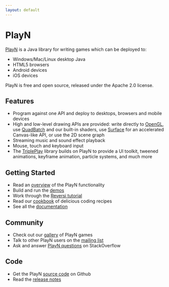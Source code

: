 ```yaml
---
layout: default
---
```


# PlayN

[PlayN] is a Java library for writing games which can be deployed to:

* Windows/Mac/Linux desktop Java
* HTML5 browsers
* Android devices
* iOS devices

PlayN is free and open source, released under the Apache 2.0 license.

## Features

* Program against one API and deploy to desktops, browsers and mobile devices
* High and low-level drawing APIs are provided: write directly to [OpenGL], use [QuadBatch] and our
  built-in shaders, use [Surface] for an accelerated Canvas-like API, or use the 2D scene graph
* Streaming music and sound effect playback
* Mouse, touch and keyboard input
* The [TriplePlay] library builds on PlayN to provide a UI toolkit, tweened animations, keyframe
  animation, particle systems, and much more

## Getting Started

* Read an [overview](docs/overview.html) of the PlayN functionality
* Build and run the [demos](docs/#demos)
* Work through the [Reversi tutorial](docs/tutorial.html)
* Read our [cookbook](cookbook) of delicious coding recipes
* See all the [documentation](docs)

## Community

* Check out our [gallery](gallery) of PlayN games
* Talk to other PlayN users on the [mailing list](http://groups.google.com/group/playn)
* Ask and answer [PlayN questions](http://stackoverflow.com/questions/tagged/playn) on
  StackOverflow

## Code

* Get the PlayN [source code](http://github.com/playn/playn) on Github
* Read the [release notes](docs/release_notes.html)

[PlayN]: http://playn.github.io
[OpenGL]: docs/overview.html#opengl
[QuadBatch]: docs/overview.html#quadbatch
[Surface]: docs/overview.html#surface
[TriplePlay]: https://github.com/threerings/tripleplay
